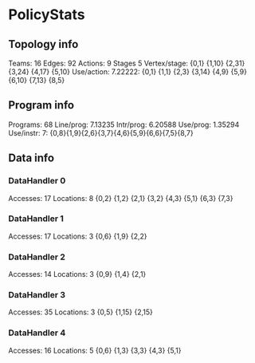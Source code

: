 # PolicyStats
## Topology info
Teams:		16
Edges:		92
Actions:	9
Stages		5
Vertex/stage:	{0,1} {1,10} {2,31} {3,24} {4,17} {5,10} 
Use/action:	7.22222: {0,1} {1,1} {2,3} {3,14} {4,9} {5,9} {6,10} {7,13} {8,5} 

## Program info
Programs:	68
Line/prog:	7.13235
Intr/prog:	6.20588
Use/prog:	1.35294
Use/instr:	7: {0,8}{1,9}{2,6}{3,7}{4,6}{5,9}{6,6}{7,5}{8,7}

## Data info

### DataHandler 0
Accesses:	17
Locations:	8
{0,2} {1,2} {2,1} {3,2} {4,3} {5,1} {6,3} {7,3} 

### DataHandler 1
Accesses:	17
Locations:	3
{0,6} {1,9} {2,2} 

### DataHandler 2
Accesses:	14
Locations:	3
{0,9} {1,4} {2,1} 

### DataHandler 3
Accesses:	35
Locations:	3
{0,5} {1,15} {2,15} 

### DataHandler 4
Accesses:	16
Locations:	5
{0,6} {1,3} {3,3} {4,3} {5,1} 